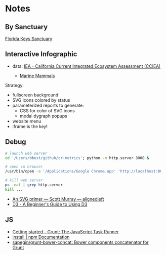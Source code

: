 # Notes

## By Sanctuary

[Florida Keys Sanctuary](http://floridakeys.noaa.gov/)


## Interactive Infographic

- data: [IEA - California Current Integrated Ecosystem Assessment (CCIEA)](http://www.noaa.gov/iea/regions/california-current-region/index.html)

    - [Marine Mammals](http://www.noaa.gov/iea/regions/california-current-region/indicators/marine-mammals.html)

Strategy:

- fullscreen background
- SVG icons colored by status
- parameterized reports to generate:
  - CSS for color of SVG icons
  - modal dygraph popups
- website menu
- iframe is the key!

## Debug

```bash
# launch web server
cd '/Users/bbest/github/cr-metrics'; python -m http.server 8000 &

# open in browser
/usr/bin/open -a '/Applications/Google Chrome.app' 'http://localhost:8000/pelagic.html'

# kill web server
ps -eaf | grep http.server
kill ...
```

* [An SVG primer — Scott Murray — alignedleft](http://alignedleft.com/tutorials/d3/an-svg-primer)
* [D3 - A Beginner's Guide to Using D3](http://website.education.wisc.edu/~swu28/d3t/concept.html)

## JS

- [Getting started - Grunt: The JavaScript Task Runner](http://gruntjs.com/getting-started#package.json)
- [install | npm Documentation](https://docs.npmjs.com/cli/install)
- [sapegin/grunt-bower-concat: Bower components concatenator for Grunt](https://github.com/sapegin/grunt-bower-concat)
